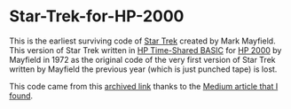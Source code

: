 # Star-Trek-for-HP-2000
This is the earliest surviving code of [Star Trek](https://en.m.wikipedia.org/wiki/Star_Trek_(1971_video_game)) created by Mark Mayfield. This version of Star Trek written in [HP Time-Shared BASIC](https://en.m.wikipedia.org/wiki/HP_Time-Shared_BASIC) for [HP 2000](https://en.m.wikipedia.org/wiki/HP_2100#HP_2000) by Mayfield in 1972 as the original code of the very first version of Star Trek written by Mayfield the previous year (which is just punched tape) is lost.

This code came from this [archived link](https://web.archive.org/web/20120719123315/http://www.dunnington.u-net.com/public/startrek/STTR1) thanks to the [Medium article that I found](https://medium.com/swlh/code-archaeology-with-super-star-trek-928101eb010c).
